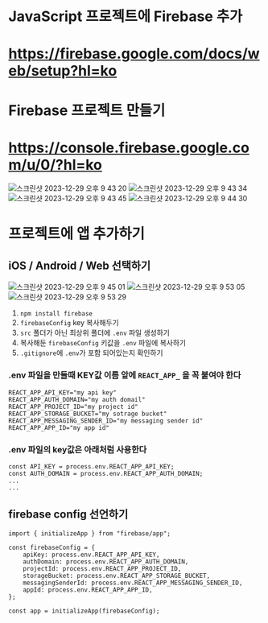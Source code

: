 # JavaScript 프로젝트에 Firebase 추가

# https://firebase.google.com/docs/web/setup?hl=ko

# Firebase 프로젝트 만들기

# https://console.firebase.google.com/u/0/?hl=ko

![스크린샷 2023-12-29 오후 9 43 20](https://github.com/jh0152park/Firebase-Recap/assets/118165975/8ca36c9b-7b32-4317-919f-4311ca99cab4)
![스크린샷 2023-12-29 오후 9 43 34](https://github.com/jh0152park/Firebase-Recap/assets/118165975/462afb8d-26c2-453f-823e-587238ef4114)
![스크린샷 2023-12-29 오후 9 43 45](https://github.com/jh0152park/Firebase-Recap/assets/118165975/b34f6cab-b433-41c4-8f0a-4d2c2e21299c)
![스크린샷 2023-12-29 오후 9 44 30](https://github.com/jh0152park/Firebase-Recap/assets/118165975/7a4f7cdc-030a-4931-8cab-305b84a74442)

# 프로젝트에 앱 추가하기

## iOS / Android / Web 선택하기

![스크린샷 2023-12-29 오후 9 45 01](https://github.com/jh0152park/Firebase-Recap/assets/118165975/c7787335-544a-4cae-a2a8-1630da41047c)
![스크린샷 2023-12-29 오후 9 53 05](https://github.com/jh0152park/Firebase-Recap/assets/118165975/f5e7f2c4-90e3-406e-9a43-378dd0082b3b)
![스크린샷 2023-12-29 오후 9 53 29](https://github.com/jh0152park/Firebase-Recap/assets/118165975/3a00bcda-79d1-48ba-901f-57d8d9db2522)

1. `npm install firebase`
2. `firebaseConfig` key 복사해두기
3. `src` 폴더가 아닌 최상위 폴더에 `.env` 파일 생성하기
4. 복사해둔 `firebaseConfig` 키값을 `.env` 파일에 복사하기
5. `.gitignore`에 `.env`가 포함 되어있는지 확인하기

### .env 파일을 만들때 KEY값 이름 앞에 `REACT_APP_` 을 꼭 붙여야 한다

```
REACT_APP_API_KEY="my api key"
REACT_APP_AUTH_DOMAIN="my auth domail"
REACT_APP_PROJECT_ID="my project id"
REACT_APP_STORAGE_BUCKET="my sotrage bucket"
REACT_APP_MESSAGING_SENDER_ID="my messaging sender id"
REACT_APP_APP_ID="my app id"
```

### .env 파일의 key값은 아래처럼 사용한다

```
const API_KEY = process.env.REACT_APP_API_KEY;
const AUTH_DOMAIN = process.env.REACT_APP_AUTH_DOMAIN;
...
...
```

## firebase config 선언하기

```JS
import { initializeApp } from "firebase/app";

const firebaseConfig = {
    apiKey: process.env.REACT_APP_API_KEY,
    authDomain: process.env.REACT_APP_AUTH_DOMAIN,
    projectId: process.env.REACT_APP_PROJECT_ID,
    storageBucket: process.env.REACT_APP_STORAGE_BUCKET,
    messagingSenderId: process.env.REACT_APP_MESSAGING_SENDER_ID,
    appId: process.env.REACT_APP_APP_ID,
};

const app = initializeApp(firebaseConfig);
```
